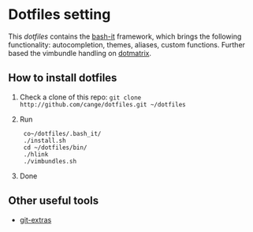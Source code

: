 # Dotfiles setting

This *dotfiles* contains the [bash-it](https://github.com/revans/bash-it) framework, which brings the following functionality: autocompletion, themes, aliases, custom functions.
Further based the vimbundle handling on [dotmatrix](https://github.com/hashrocket/dotmatrix).


## How to install dotfiles

1. Check a clone of this repo: `git clone http://github.com/cange/dotfiles.git ~/dotfiles`
2. Run 

        co~/dotfiles/.bash_it/
        ./install.sh
        cd ~/dotfiles/bin/
        ./hlink
        ./vimbundles.sh
    
3. Done

## Other useful tools

* [git-extras](https://github.com/visionmedia/git-extras/)
